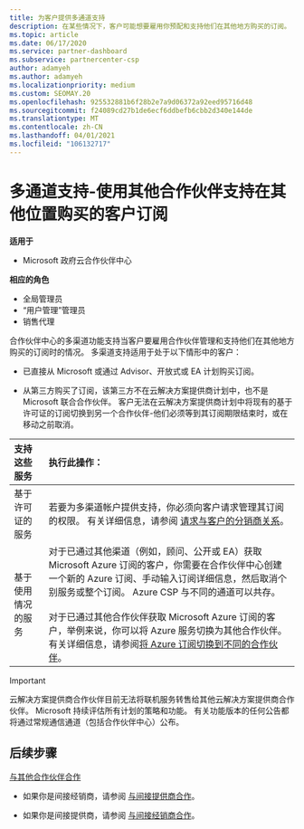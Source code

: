 ```yaml
---
title: 为客户提供多通道支持
description: 在某些情况下，客户可能想要雇用你预配和支持他们在其他地方购买的订阅。
ms.topic: article
ms.date: 06/17/2020
ms.service: partner-dashboard
ms.subservice: partnercenter-csp
author: adamyeh
ms.author: adamyeh
ms.localizationpriority: medium
ms.custom: SEOMAY.20
ms.openlocfilehash: 925532881b6f28b2e7a9d06372a92eed95716d48
ms.sourcegitcommit: f24089cd27b1de6ecf6ddbefb6cbb2d340e144de
ms.translationtype: MT
ms.contentlocale: zh-CN
ms.lasthandoff: 04/01/2021
ms.locfileid: "106132717"
---
```

# <a name="multi-channel-support---using-other-partners-to-support-customer-subscriptions-purchased-elsewhere"></a>多通道支持-使用其他合作伙伴支持在其他位置购买的客户订阅

**适用于**

- Microsoft 政府云合作伙伴中心

**相应的角色**

- 全局管理员
- “用户管理”管理员
- 销售代理

合作伙伴中心的多渠道功能支持当客户要雇用合作伙伴管理和支持他们在其他地方购买的订阅时的情况。 多渠道支持适用于处于以下情形中的客户：

- 已直接从 Microsoft 或通过 Advisor、开放式或 EA 计划购买订阅。

- 从第三方购买了订阅，该第三方不在云解决方案提供商计划中，也不是 Microsoft 联合合作伙伴。 客户无法在云解决方案提供商计划中将现有的基于许可证的订阅切换到另一个合作伙伴-他们必须等到其订阅期限结束时，或在移动之前取消。

|支持这些服务  | 执行此操作： |
|:---------|:---------|
|基于许可证的服务    | 若要为多渠道帐户提供支持，你必须向客户请求管理其订阅的权限。 有关详细信息，请参阅 [请求与客户的分销商关系](request-a-relationship-with-a-customer.md)。   |
|基于使用情况的服务     |  对于已通过其他渠道（例如，顾问、公开或 EA）获取 Microsoft Azure 订阅的客户，你需要在合作伙伴中心创建一个新的 Azure 订阅、手动输入订阅详细信息，然后取消个别服务或整个订阅。 Azure CSP 与不同的通道可以共存。<br/><br/> 对于已通过其他合作伙伴获取 Microsoft Azure 订阅的客户，举例来说，你可以将 Azure 服务切换为其他合作伙伴。  有关详细信息，请参阅[将 Azure 订阅切换到不同的合作伙伴](switch-azure-subscriptions-to-a-different-partner.md)。 |

> [!IMPORTANT]  
> 云解决方案提供商合作伙伴目前无法将联机服务转售给其他云解决方案提供商合作伙伴。 Microsoft 持续评估所有计划的策略和功能。 有关功能版本的任何公告都将通过常规通信通道（包括合作伙伴中心）公布。

## <a name="next-steps"></a>后续步骤

[与其他合作伙伴合作](work-with-other-partners.md)

- 如果你是间接经销商，请参阅 [与间接提供商合作](indirect-reseller-tasks-in-partner-center.md)。

- 如果你是间接提供商，请参阅 [与间接经销商合作](indirect-provider-tasks-in-partner-center.md)。
